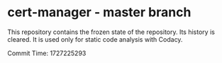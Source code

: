 # cert-manager - master branch

This repository contains the frozen state of the repository.
Its history is cleared. It is used only for static code
analysis with Codacy.

Commit Time: 1727225293